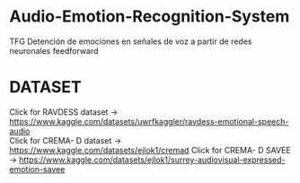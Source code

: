 # Audio-Emotion-Recognition-System
TFG Detención de emociones en señales de voz a partir de redes neuronales feedforward

# DATASET

Click for RAVDESS dataset -> https://www.kaggle.com/datasets/uwrfkaggler/ravdess-emotional-speech-audio <br>
Click for CREMA- D dataset -> https://www.kaggle.com/datasets/ejlok1/cremad
Click for CREMA- D SAVEE -> https://www.kaggle.com/datasets/ejlok1/surrey-audiovisual-expressed-emotion-savee
